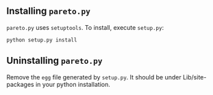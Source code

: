 ## Installing `pareto.py`

`pareto.py` uses `setuptools`.
To install, execute `setup.py`:

```
python setup.py install
```

## Uninstalling `pareto.py`

Remove the `egg` file generated by `setup.py`.
It should be under Lib/site-packages in your python installation.
